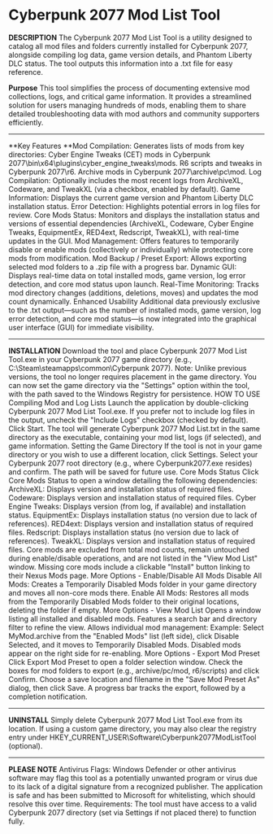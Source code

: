 # Cyberpunk 2077 Mod List Tool
**DESCRIPTION**
The Cyberpunk 2077 Mod List Tool is a utility designed to catalog all mod files and folders currently installed for Cyberpunk 2077, alongside compiling log data, game version details, and Phantom Liberty DLC status. The tool outputs this information into a .txt file for easy reference.

**Purpose**
This tool simplifies the process of documenting extensive mod collections, logs, and critical game information. It provides a streamlined solution for users managing hundreds of mods, enabling them to share detailed troubleshooting data with mod authors and community supporters efficiently.

________________________________________________________________________________________________________________________________________________________________________________________________________________________________________________________________________________________________________________________________________________________________________________

**Key Features
**Mod Compilation: Generates lists of mods from key directories:
Cyber Engine Tweaks (CET) mods in Cyberpunk 2077\bin\x64\plugins\cyber_engine_tweaks\mods.
R6 scripts and tweaks in Cyberpunk 2077\r6.
Archive mods in Cyberpunk 2077\archive\pc\mod.
Log Compilation: Optionally includes the most recent logs from ArchiveXL, Codeware, and TweakXL (via a checkbox, enabled by default).
Game Information: Displays the current game version and Phantom Liberty DLC installation status.
Error Detection: Highlights potential errors in log files for review.
Core Mods Status: Monitors and displays the installation status and versions of essential dependencies (ArchiveXL, Codeware, Cyber Engine Tweaks, EquipmentEx, RED4ext, Redscript, TweakXL), with real-time updates in the GUI.
Mod Management: Offers features to temporarily disable or enable mods (collectively or individually) while protecting core mods from modification.
Mod Backup / Preset Export: Allows exporting selected mod folders to a .zip file with a progress bar.
Dynamic GUI: Displays real-time data on total installed mods, game version, log error detection, and core mod status upon launch.
Real-Time Monitoring: Tracks mod directory changes (additions, deletions, moves) and updates the mod count dynamically.
Enhanced Usability
Additional data previously exclusive to the .txt output—such as the number of installed mods, game version, log error detection, and core mod status—is now integrated into the graphical user interface (GUI) for immediate visibility.

________________________________________________________________________________________________________________________________________________________________________________________________________________________________________________________________________________________________________________________________________________________________________________

**INSTALLATION**
Download the tool and place Cyberpunk 2077 Mod List Tool.exe in your Cyberpunk 2077 game directory (e.g., C:\Steam\steamapps\common\Cyberpunk 2077).
Note: Unlike previous versions, the tool no longer requires placement in the game directory. You can now set the game directory via the "Settings" option within the tool, with the path saved to the Windows Registry for persistence.
HOW TO USE
Compiling Mod and Log Lists
Launch the application by double-clicking Cyberpunk 2077 Mod List Tool.exe.
If you prefer not to include log files in the output, uncheck the "Include Logs" checkbox (checked by default).
Click Start. The tool will generate Cyberpunk 2077 Mod List.txt in the same directory as the executable, containing your mod list, logs (if selected), and game information.
Setting the Game Directory
If the tool is not in your game directory or you wish to use a different location, click Settings.
Select your Cyberpunk 2077 root directory (e.g., where Cyberpunk2077.exe resides) and confirm. The path will be saved for future use.
Core Mods Status
Click Core Mods Status to open a window detailing the following dependencies:
ArchiveXL: Displays version and installation status of required files.
Codeware: Displays version and installation status of required files.
Cyber Engine Tweaks: Displays version (from log, if available) and installation status.
EquipmentEx: Displays installation status (no version due to lack of references).
RED4ext: Displays version and installation status of required files.
Redscript: Displays installation status (no version due to lack of references).
TweakXL: Displays version and installation status of required files.
Core mods are excluded from total mod counts, remain untouched during enable/disable operations, and are not listed in the "View Mod List" window.
Missing core mods include a clickable "Install" button linking to their Nexus Mods page.
More Options - Enable/Disable All Mods
Disable All Mods: Creates a Temporarily Disabled Mods folder in your game directory and moves all non-core mods there.
Enable All Mods: Restores all mods from the Temporarily Disabled Mods folder to their original locations, deleting the folder if empty.
More Options - View Mod List
Opens a window listing all installed and disabled mods.
Features a search bar and directory filter to refine the view.
Allows individual mod management:
Example: Select MyMod.archive from the "Enabled Mods" list (left side), click Disable Selected, and it moves to Temporarily Disabled Mods. Disabled mods appear on the right side for re-enabling.
More Options - Export Mod Preset
Click Export Mod Preset to open a folder selection window.
Check the boxes for mod folders to export (e.g., archive/pc/mod, r6/scripts) and click Confirm.
Choose a save location and filename in the "Save Mod Preset As" dialog, then click Save.
A progress bar tracks the export, followed by a completion notification.

________________________________________________________________________________________________________________________________________________________________________________________________________________________________________________________________________________________________________________________________________________________________________________

**UNINSTALL**
Simply delete Cyberpunk 2077 Mod List Tool.exe from its location. If using a custom game directory, you may also clear the registry entry under HKEY_CURRENT_USER\Software\Cyberpunk2077ModListTool (optional).

________________________________________________________________________________________________________________________________________________________________________________________________________________________________________________________________________________________________________________________________________________________________________________

**PLEASE NOTE**
Antivirus Flags: Windows Defender or other antivirus software may flag this tool as a potentially unwanted program or virus due to its lack of a digital signature from a recognized publisher. The application is safe and has been submitted to Microsoft for whitelisting, which should resolve this over time.
Requirements: The tool must have access to a valid Cyberpunk 2077 directory (set via Settings if not placed there) to function fully.
